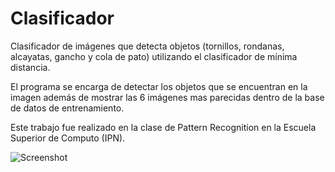 # Clasificador
Clasificador de imágenes que detecta objetos (tornillos, rondanas, alcayatas, gancho y cola de pato) utilizando el clasificador de mínima distancia.

El programa se encarga de detectar los objetos que se encuentran en la imagen además de mostrar las 6 imágenes mas parecidas dentro de la base de datos de entrenamiento.

Este trabajo fue realizado en la clase de Pattern Recognition en la Escuela Superior de Computo (IPN).

![Screenshot](screenshot.png)
